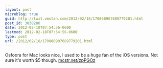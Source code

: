 ```yaml
---
layout: post
microblog: true
guid: http://twit.vmstan.com/2012/02/18/170868907689779201.html
post_id: 3038280
date: 2012-02-18T07:54:56-0600
lastmod: 2012-02-18T07:54:56-0600
type: post
url: /2012/02/18/170868907689779201.html
---
```

Osfoora for Mac looks nice, I used to be a huge fan of the iOS versions. Not sure it's worth $5 though. <a href="http://mcstr.net/zpPGOz">mcstr.net/zpPGOz</a>

